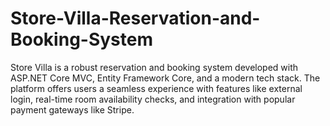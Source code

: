 # Store-Villa-Reservation-and-Booking-System
Store Villa is a robust reservation and booking system developed with ASP.NET Core MVC, Entity Framework Core, and a modern tech stack. The platform offers users a seamless experience with features like external login, real-time room availability checks, and integration with popular payment gateways like Stripe.
